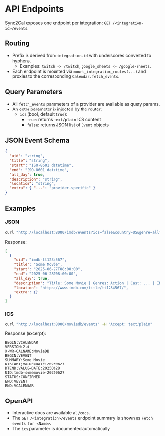 # API Endpoints

Sync2Cal exposes one endpoint per integration: `GET /<integration-id>/events`.

## Routing
- Prefix is derived from `integration.id` with underscores converted to hyphens.
  - Examples: `twitch -> /twitch`, `google_sheets -> /google-sheets`.
- Each endpoint is mounted via `mount_integration_routes(...)` and proxies to the corresponding `Calendar.fetch_events`.

## Query Parameters
- All `fetch_events` parameters of a provider are available as query params.
- An extra parameter is injected by the router:
  - `ics` (bool, default `true`):
    - `true`: returns `text/plain` ICS content
    - `false`: returns JSON list of `Event` objects

## JSON Event Schema
```json
{
  "uid": "string",
  "title": "string",
  "start": "ISO-8601 datetime",
  "end": "ISO-8601 datetime",
  "all_day": true,
  "description": "string",
  "location": "string",
  "extra": { "...": "provider-specific" }
}
```

## Examples

### JSON
```bash
curl "http://localhost:8000/imdb/events?ics=false&country=US&genre=all"
```
Response:
```json
[
  {
    "uid": "imdb-tt1234567",
    "title": "Some Movie",
    "start": "2025-06-27T08:00:00",
    "end": "2025-06-28T08:00:00",
    "all_day": true,
    "description": "Title: Some Movie | Genres: Action | Cast: ... | IMDb: https://www.imdb.com/title/tt1234567/",
    "location": "https://www.imdb.com/title/tt1234567/",
    "extra": {}
  }
]
```

### ICS
```bash
curl "http://localhost:8000/moviedb/events" -H "Accept: text/plain"
```
Response (excerpt):
```
BEGIN:VCALENDAR
VERSION:2.0
X-WR-CALNAME:MovieDB
BEGIN:VEVENT
SUMMARY:Some Movie
DTSTART;VALUE=DATE:20250627
DTEND;VALUE=DATE:20250628
UID:tmdb-somemovie-20250627
STATUS:CONFIRMED
END:VEVENT
END:VCALENDAR
```

## OpenAPI
- Interactive docs are available at `/docs`.
- The `GET /<integration>/events` endpoint summary is shown as `Fetch events for <Name>`.
- The `ics` parameter is documented automatically.
